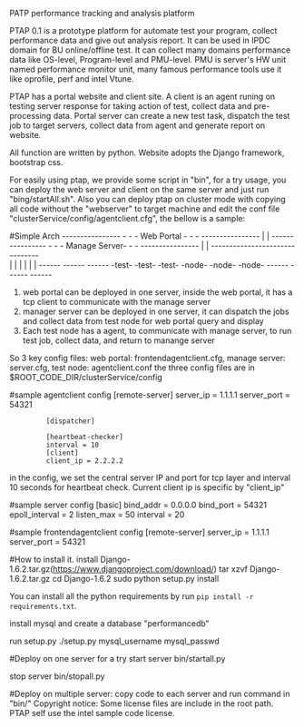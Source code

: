 PATP performance tracking and analysis platform

PTAP 0.1 is a prototype platform for automate test your program, collect performance data and give out analysis report. It can be used in IPDC domain for BU online/offline test. It can collect many domains performance data like OS-level, Program-level and PMU-level. PMU is server's HW unit named performance monitor unit, many famous performance tools use it like oprofile, perf and intel Vtune.

PTAP has a portal website and client site. A client is an agent runing on testing server response for taking action of test, collect data and pre-processing data. Portal server can create a new test task, dispatch the test job to target servers, collect data from agent and generate report on website.

All function are written by python. Website adopts the Django framework, bootstrap css.

For easily using ptap, we provide some script in "bin", for a try usage, you can deploy the web server and client on the same server and just run "bing/startAll.sh". Also you can deploy ptap on cluster mode with copying all code without the "webserver" to target machine and edit the conf file "clusterService/config/agentclient.cfg", the bellow is a sample:


#Simple Arch
             ----------------
             -              -
             - Web Portal   -
             -              -
             ----------------
                   |
                   |
             ----------------
             -              -
             - Manage Server-
             -              -
             ----------------
                   |
                   |
             -------------------------------          
             |              |              |
             |              |              |
             ------         ------         ------
             -test-         -test-         -test-
             -node-         -node-         -node-
             ------         ------         ------

1. web portal can be deployed in one server, inside the web portal, it has a tcp client to communicate with the manage server
2. manager server can be deployed in one server, it can dispatch the jobs and collect data from test node for web portal query and display
3. Each test node has a agent, to communicate with manage server, to run test job, collect data, and return to manange server

So 3 key config files: web portal: frontendagentclient.cfg,  manage server: server.cfg, test node: agentclient.conf
the three config files are in $ROOT_CODE_DIR/clusterService/config

#sample agentclient config
             [remote-server]
             server_ip = 1.1.1.1
             server_port = 54321
             
             [dispatcher]
             
             [heartbeat-checker]
             interval = 10
             [client]
             client_ip = 2.2.2.2

in the config, we set the central server IP and port for tcp layer and interval 10 seconds for heartbeat check. Current client ip is specific by "client_ip"

#sample server config
             [basic]
             bind_addr = 0.0.0.0
             bind_port = 54321
             epoll_interval = 2
             listen_max = 50
             interval = 20

#sample frontendagentclient config
             [remote-server]
             server_ip = 1.1.1.1
             server_port = 54321

#How to install it.
install Django-1.6.2.tar.gz(https://www.djangoproject.com/download/)
             tar xzvf Django-1.6.2.tar.gz
             cd Django-1.6.2
             sudo python setup.py install

You can install all the python requirements by run `pip install -r requirements.txt`.

install mysql and create a database "performancedb"

run setup.py
             ./setup.py mysql_username mysql_passwd

#Deploy on one server for a try
start server
             bin/startall.py

stop server
             bin/stopall.py

#Deploy on multiple server:
             copy code to each server and run command in "bin/" 
Copyright notice:
  Some license files are include in the root path. PTAP self use the intel sample code license. 
